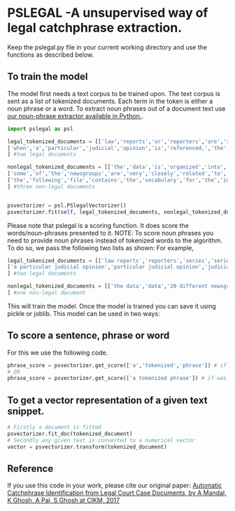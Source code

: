# PSLEGAL -A unsupervised way of legal catchphrase extraction.
Keep the pslegal.py file in your current working directory and use the functions as described below.
## To train the model
The model first needs a text corpus to be trained upon.
The text corpus is sent as a list of tokenized documents. Each term in the token is either a noun phrase or a word. To extract noun phrases out of a document text use [our noun-phrase extractor available in Python.](https://github.com/amarnamarpan/NNP-extractor).

```python
import pslegal as psl

legal_tokenized_documents = [['law','reports','or','reporters','are','series','of','books','that','contain','judicial','opinions','from','a','selection','of','case','law','decided','by','courts'],
['when','a','particular','judicial','opinion','is','referenced,','the','law','report','series','in','which','the','opinion','is','printed','will','determine','the','case','citation','format'],
] #two legal documents

nonlegal_tokenized_documents = [['the','data','is','organized','into','20','different','newsgroups,','each','corresponding','to','a','different','topic'],
['some','of','the','newsgroups','are','very','closely','related','to','each','other'],
['the','following','file','contains','the','vocabulary','for','the','indexed','data'],
] #three non-legal documents


psvectorizer = psl.PSlegalVectorizer()
psvectorizer.fit(self, legal_tokenized_documents, nonlegal_tokenized_documents)
```
Please note that pslegal is a scoring function. It does score the words/noun-phrases presented to it. 
NOTE: To score noun phrases you need to provide noun phrases instead of tokenized words to the algorithm. To do so, we pass the following two lists as shown:
For example,

```python
legal_tokenized_documents = [['law reports','reporters','series','series of books','judicial opinions','opinions','a selection of case law','case law','courts'],
['a particular judicial opinion','particular judicial opinion','judicial opinion','the law report series','the law report','law report','the opinion','the case citation format'],
] #two legal documents

nonlegal_tokenized_documents = [['the data','data','20 different newsgroups','different newsgroups','newsgroups','a different topic','different topic', 'topic'],
] #one non-legal document
```



This will train the model.
Once the model is trained you can save it using pickle or joblib.
This model can be used in two ways:
 ## To score a sentence, phrase or word
 For this we use the following code.
 
 ```python
 phrase_score = psvectorizer.get_score(['a','tokenized','phrase']) # if was trained using tokenized words
 # OR
 phrase_score = psvectorizer.get_score(['a tokenized phrase']) # if was trained using noun phrases
 ```
 
 ## To get a vector representation of a given text snippet.

```python
# Firstly a document is fitted
psvectorizer.fit_doc(tokenized_document)
# Secondly any given text is converted to a numerical vector
vector = psvectorizer.transform(tokenized_document)
```

## Reference
If you use this code in your work, please cite our original paper:
[Automatic Catchphrase Identification from Legal Court Case Documents, by A Mandal, K Ghosh, A Pal, S Ghosh at CIKM, 2017](https://dl.acm.org/doi/10.1145/3132847.3133102)


